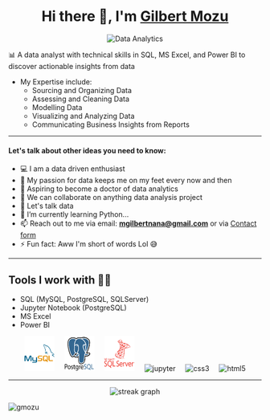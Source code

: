 <h1 align="center">Hi there 👋, I'm <a href="https://www.linkedin.com/in/gmozu/" rel="nofollow" class="">Gilbert Mozu</a></h1>
<p align="center">
<img src="https://i.postimg.cc/4yxDqR7X/me-Data-Analyst-Gif.gif" alt="Data Analytics" width="600" height="360" />
</p>

📊 A data analyst with technical skills in SQL, MS Excel, and Power BI to discover actionable insights from data
- My Expertise include:
  - Sourcing and Organizing Data
  - Assessing and Cleaning Data
  - Modelling Data
  - Visualizing and Analyzing Data
  - Communicating Business Insights from Reports
---

#### Let's talk about other ideas you need to know:

- 💻 I am a data driven enthusiast
- 💞️ My passion for data keeps me on my feet every now and then
- 📖 Aspiring to become a doctor of data analytics
- 👫 We can collaborate on anything data analysis project
- 💬 Let's talk data
- 🌱 I’m currently learning Python...
- 📫 Reach out to me via email: **mgilbertnana@gmail.com** or via [Contact form](https://gilbertmozu.me)
- ⚡ Fun fact: Aww I'm short of words Lol 😅

---

## Tools I work with 👨‍💻
- SQL (MySQL, PostgreSQL, SQLServer)
- Jupyter Notebook (PostgreSQL)
- MS Excel
- Power BI

<p align="center"> <img src="https://raw.githubusercontent.com/devicons/devicon/master/icons/mysql/mysql-original-wordmark.svg" alt="mysql" width="60" height="70"/> &nbsp; &nbsp; 
  <img src="https://raw.githubusercontent.com/devicons/devicon/master/icons/postgresql/postgresql-original-wordmark.svg" alt="postgresql" width="60" height="70"/> &nbsp; &nbsp; 
  <img src="https://raw.githubusercontent.com/devicons/devicon/master/icons/microsoftsqlserver/microsoftsqlserver-plain-wordmark.svg" alt="mssql" width="60" height="70"/> &nbsp; &nbsp;
  <img src="https://gilbertmozu.me/power-bi/images/Jupyter_logo.svg" alt="jupyter" width="60" height="70"/> &nbsp; &nbsp;
<img src="https://camo.githubusercontent.com/92cb9a8d4a13a7b2ddf99da7bc9bbce4e961fe4d9d94501599a80ad65dd92d59/68747470733a2f2f75706c6f61642e77696b696d656469612e6f72672f77696b6970656469612f636f6d6d6f6e732f332f33342f4d6963726f736f66745f4f66666963655f457863656c5f2532383230313925453225383025393370726573656e742532392e737667" alt="css3" width="60" height="70"/> &nbsp; &nbsp; 
<img src="https://camo.githubusercontent.com/5f02b4b980e2fdfad24c273a15b82db17d0161ddad18c6dfeb2d9fa84e670f3f/68747470733a2f2f75706c6f61642e77696b696d656469612e6f72672f77696b6970656469612f636f6d6d6f6e732f632f63662f4e65775f506f7765725f42495f4c6f676f2e737667" alt="html5" width="60" height="70"/> </p>


---

<div align="center">
  <img src="https://streak-stats.demolab.com?user=gmozu&locale=en&mode=daily&theme=dark&hide_border=false&border_radius=5&order=3" height="220" alt="streak graph"  />
</div>

<p align="left"> <img src="https://komarev.com/ghpvc/?username=gmozu&label=Profile%20views&color=0e75b6&style=flat" alt="gmozu" /> </p>

